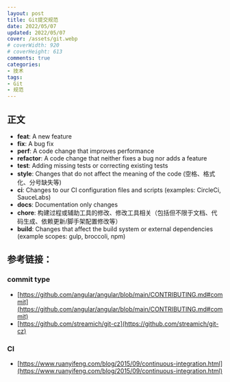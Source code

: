 ```yaml
---
layout: post
title: Git提交规范
date: 2022/05/07
updated: 2022/05/07
cover: /assets/git.webp
# coverWidth: 920
# coverHeight: 613
comments: true
categories: 
- 技术
tags:
- Git
- 规范
---
```


## 正文
- **feat**: A new feature
- **fix**: A bug fix
- **perf**: A code change that improves performance
- **refactor**: A code change that neither fixes a bug nor adds a feature
- **test**: Adding missing tests or correcting existing tests
- **style**: Changes that do not affect the meaning of the code (空格、格式化、分号缺失等)
- **ci**: Changes to our CI configuration files and scripts (examples: CircleCi, SauceLabs)
- **docs**: Documentation only changes
- **chore**: 构建过程或辅助工具的修改、修改工具相关（包括但不限于文档、代码生成、依赖更新/脚手架配置修改等）
- **build**: Changes that affect the build system or external dependencies (example scopes: gulp, broccoli, npm)

## 参考链接：
### commit type
- [https://github.com/angular/angular/blob/main/CONTRIBUTING.md#commit](https://github.com/angular/angular/blob/main/CONTRIBUTING.md#commit)
- [https://github.com/streamich/git-cz](https://github.com/streamich/git-cz)

### CI
- [https://www.ruanyifeng.com/blog/2015/09/continuous-integration.html](https://www.ruanyifeng.com/blog/2015/09/continuous-integration.html)